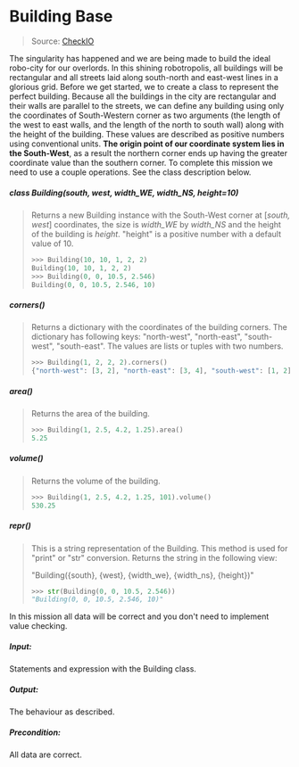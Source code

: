 # Building Base
> Source: [CheckIO](http://www.checkio.org)

The singularity has happened and we are being made to build the ideal robo-city for our overlords. In this shining
robotropolis, all buildings will be rectangular and all streets laid along south-north and east-west lines in a glorious
grid. Before we get started, we to create a class to represent the perfect building.
Because all the buildings in the city are rectangular and their walls are parallel to the streets, we can define any
building using only the coordinates of South-Western corner as two arguments (the length of the west to east walls, and
the length of the north to south wall) along with the height of the building. These values are described as positive
numbers using conventional units. **The origin point of our coordinate system lies in the South-West**, as a result the
northern corner ends up having the greater coordinate value than the southern corner. To complete this mission we need
to use a couple operations. See the class description below.

##### class **Building**(south, west, width_WE, width_NS, height=10)

> Returns a new Building instance with the South-West corner at [*south, west*] coordinates, the size is *width_WE*
 by *width_NS* and the height of the building is *height*. "height" is a positive number with a default value of 10.
>
> ```python
> >>> Building(10, 10, 1, 2, 2)
> Building(10, 10, 1, 2, 2)
> >>> Building(0, 0, 10.5, 2.546)
> Building(0, 0, 10.5, 2.546, 10)
> ```

##### corners()

> Returns a dictionary with the coordinates of the building corners. The dictionary has following keys: "north-west",
> "north-east", "south-west", "south-east". The values are lists or tuples with two numbers.
>
> ```python
> >>> Building(1, 2, 2, 2).corners()
> {"north-west": [3, 2], "north-east": [3, 4], "south-west": [1, 2], "south-east": [1, 4]}
> ```

##### area()

> Returns the area of the building.
> ```python
> >>> Building(1, 2.5, 4.2, 1.25).area()
> 5.25
> ```

##### volume()

> Returns the volume of the building.
> ```python
> >>> Building(1, 2.5, 4.2, 1.25, 101).volume()
> 530.25
> ```

##### __repr__()

> This is a string representation of the Building. This method is used for "print" or "str" conversion. Returns the
> string in the following view:
>
> "Building({south}, {west}, {width_we}, {width_ns}, {height})"
>
> ```python
> >>> str(Building(0, 0, 10.5, 2.546))
> "Building(0, 0, 10.5, 2.546, 10)"
> ```

In this mission all data will be correct and you don't need to implement value checking.

##### Input:
Statements and expression with the Building class.

##### Output:
The behaviour as described.

##### Precondition:
All data are correct.